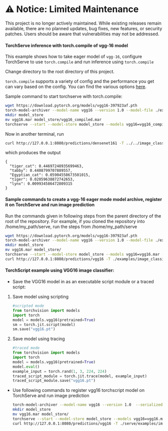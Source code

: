 # ⚠️ Notice: Limited Maintenance

This project is no longer actively maintained. While existing releases remain available, there are no planned updates, bug fixes, new features, or security patches. Users should be aware that vulnerabilities may not be addressed.

#### TorchServe inference with torch.compile of vgg-16 model
This example shows how to take eager model of `vgg-16`, configure TorchServe to use `torch.compile` and run inference using `torch.compile`

Change directory to the root directory of this project.

`torch.compile` supports a variety of config and the performance you get can vary based on the config. You can find the various options [here](https://pytorch.org/docs/stable/generated/torch.compile.html).

Sample command to start torchserve with torch.compile:

```bash
wget https://download.pytorch.org/models/vgg16-397923af.pth
torch-model-archiver --model-name vgg16 --version 1.0 --model-file ./examples/image_classifier/vgg_16/model.py --serialized-file vgg16-397923af.pth --handler ./examples/image_classifier/vgg_16/vgg_handler.py --extra-files ./examples/image_classifier/index_to_name.json --config-file ./examples/image_classifier/vgg_16/model-config.yaml -f
mkdir model_store
mv vgg16.mar model_store/vgg16_compiled.mar
torchserve --start --model-store model_store --models vgg16=vgg16_compiled.mar --disable-token-auth  --enable-model-api
```

Now in another terminal, run

```bash
curl http://127.0.0.1:8080/predictions/densenet161 -T ../../image_classifier/kitten.jpg
```

which produces the output

```
{
  "tiger_cat": 0.44697248935699463,
  "tabby": 0.4408799707889557,
  "Egyptian_cat": 0.05904558673501015,
  "tiger": 0.02059638872742653,
  "lynx": 0.009934586472809315
}
```

#### Sample commands to create a vgg-16 eager mode model archive, register it on TorchServe and run image prediction

Run the commands given in following steps from the parent directory of the root of the repository. For example, if you cloned the repository into /home/my_path/serve, run the steps from /home/my_path/serve

```bash
wget https://download.pytorch.org/models/vgg16-397923af.pth
torch-model-archiver --model-name vgg16 --version 1.0 --model-file ./examples/image_classifier/vgg_16/model.py --serialized-file vgg16-397923af.pth --handler ./examples/image_classifier/vgg_16/vgg_handler.py --extra-files ./examples/image_classifier/index_to_name.json
mkdir model_store
mv vgg16.mar model_store/
torchserve --start --model-store model_store --models vgg16=vgg16.mar --disable-token-auth  --enable-model-api
curl http://127.0.0.1:8080/predictions/vgg16 -T ./examples/image_classifier/kitten.jpg
```

#### TorchScript example using VGG16 image classifier:

* Save the VGG16 model in as an executable script module or a traced script:

1. Save model using scripting
   ```python
   #scripted mode
   from torchvision import models
   import torch
   model = models.vgg16(pretrained=True)
   sm = torch.jit.script(model)
   sm.save("vgg16.pt")
   ```

2. Save model using tracing
   ```python
   #traced mode
   from torchvision import models
   import torch
   model = models.vgg16(pretrained=True)
   model.eval()
   example_input = torch.rand(1, 3, 224, 224)
   traced_script_module = torch.jit.trace(model, example_input)
   traced_script_module.save("vgg16.pt")
   ```

* Use following commands to register vgg16 torchscript model on TorchServe and run image prediction

    ```bash
    torch-model-archiver --model-name vgg16 --version 1.0  --serialized-file vgg16.pt --extra-files ./examples/image_classifier/index_to_name.json --handler ./examples/image_classifier/vgg_16/vgg_handler.py
    mkdir model_store
    mv vgg16.mar model_store/
    torchserve --start --model-store model_store --models vgg16=vgg16.mar --disable-token-auth  --enable-model-api
    curl http://127.0.0.1:8080/predictions/vgg16 -T ./serve/examples/image_classifier/kitten.jpg
    ```
